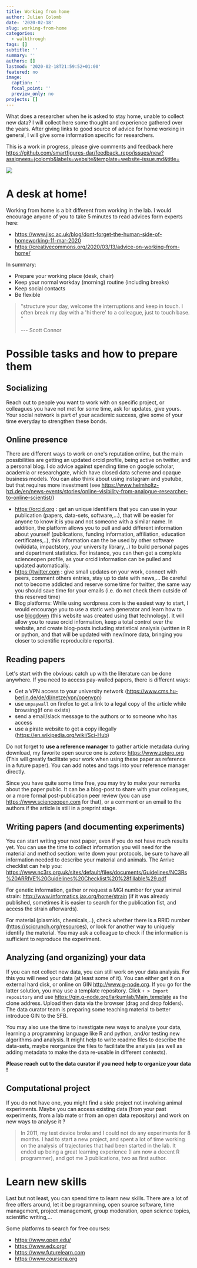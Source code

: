 ```yaml
---
title: Working from home
author: Julien Colomb
date: '2020-02-18'
slug: working-from-home
categories:
  - walkthrough
tags: []
subtitle: ''
summary: ''
authors: []
lastmod: '2020-02-18T21:59:52+01:00'
featured: no
image:
  caption: ''
  focal_point: ''
  preview_only: no
projects: []
---
```


What does a researcher when he is asked to stay home, unable to collect new data? I will collect here some thought and experience gathered over the years. After giving links to good source of advice for home working in general, I will give some information specific for researchers.

This is a work in progress, please give comments and feedback here https://github.com/smartfigures-dar/feedback_repo/issues/new?assignees=jcolomb&labels=website&template=website-issue.md&title=

![](/post/2020-03-12-quarantine_files/home_office-01.svg)

# A desk at home!

Working from home is a bit different from working in the lab. I would encourage anyone of you to take 5 minutes to read advices form experts here: 

- https://www.jisc.ac.uk/blog/dont-forget-the-human-side-of-homeworking-11-mar-2020
- https://creativecommons.org/2020/03/13/advice-on-working-from-home/



In summary: 

- Prepare your working place (desk, chair)
- Keep your normal workday (morning) routine (including breaks)
- Keep social contacts
- Be flexible
 
> "structure your day, welcome the interruptions and keep in touch.  I often break my day with a 'hi there' to a colleague, just to touch base. "
>
> --- Scott Connor

# Possible tasks and how to prepare them

## Socializing

Reach out to people you want to work with on specific project, or colleagues you have not met for some time, ask for updates, give yours. Your social network is part of your academic success, give some of your time everyday to strengthen these bonds.

## Online presence

There are different ways to work on one's reputation online, but the main possibilities are getting an updated orcid profile, being active on twitter, and a personal blog. I do advice against spending time on google scholar, academia or researchgate, which have closed data scheme and opaque business models. You can also think about using instagram and youtube, but that requires more investment (see https://www.helmholtz-hzi.de/en/news-events/stories/online-visibility-from-analogue-researcher-to-online-scientist/)

- https://orcid.org : get an unique identifiers that you can use in your publication (papers, data-sets, software,...), that will be easier for anyone to know it is you and not someone with a similar name. In addition, the platform allows you to pull and add different information about yourself (publications, funding information, affiliation, education certificates,..), this information can the be used by other software (wikidata, impactstory, your university library,..) to build personal pages and department statistics. For instance, you can then get a complete scienceopen profile, as your orcid information can be pulled and updated automatically.
- https://twitter.com : give small updates on your work, connect with peers, comment others entries, stay up to date with news,... Be careful not to become addicted and reserve some time for twitter, the same way you should save time for your emails (i.e. do not check them outside of this reserved time)
- Blog platforms: While using wordpress.com is the easiest way to start, I would encourage you to use a static web generator and learn how to use [blogdown](https://bookdown.org/yihui/blogdown/index.html) (this website was created using that technology). It will allow you to reuse orcid information, keep a total control over the website, and create blog-posts including statistical analysis (written in R or python, and that will be updated with new/more data, bringing you closer to scientific reproducible reports).

## Reading papers

Let's start with the obvious: catch up with the literature can be done anywhere. If you need to access pay-walled papers, there is different ways:

- Get a VPN access to your university network (https://www.cms.hu-berlin.de/de/dl/netze/vpn/openvpn)
- use `unpaywall` on firefox to get a link to a legal copy of the article while browsing(if one exists)
- send a email/slack message to the authors or to someone who has access
- use a pirate website to get a copy illegally (https://en.wikipedia.org/wiki/Sci-Hub)

Do not forget to **use a reference manager** to gather article metadata during download, my favorite open source one is zotero: https://www.zotero.org (This will greatly facilitate your work when using these paper as reference in a future paper). You can add notes and tags into your reference manager directly.

Since you have quite some time free, you may try to make your remarks about the paper public. It can be a blog-post to share with your colleagues, or a more formal post-publication peer review (you can use https://www.scienceopen.com for that), or a comment or an email to the authors if the article is still in a preprint stage. 

## Writing papers (and documenting experiments)

You can start writing your next paper, even if you do not have much results yet. You can use the time to collect information you will need for the material and method section: write down your protocols, be sure to have all information needed to describe your material and animals. The Arrive checklist can help you: https://www.nc3rs.org.uk/sites/default/files/documents/Guidelines/NC3Rs%20ARRIVE%20Guidelines%20Checklist%20%28fillable%29.pdf

For genetic information, gather or request a MGI number for your animal strain: http://www.informatics.jax.org/home/strain (if it was already published, sometimes it is easier to search for the publication fist, and access the strain afterwards).

For material (plasmids, chemicals,..), check whether there is a RRID number (https://scicrunch.org/resources), or look for another way to uniquely identify the material. You may ask a colleague to check if the information is sufficient to reproduce the experiment.


## Analyzing (and organizing) your data

If you can not collect new data, you can still work on your data analysis. For this you will need your data (at least some of it). You can either get it on a external hard disk, or online on GIN http://www.g-node.org. If you go for the latter solution, you may use a template repository. Click `+ > Import repository` and use https://gin.g-node.org/larkumlab/Main_template as the clone address. Upload then data via the browser (drag and drop folders). The data curator team is preparing some teaching material to better introduce GIN to the SFB.

You may also use the time to investigate new ways to analyse your data, learning a programming language like R and python, and/or testing new algorithms and analysis. It might help to write readme files to describe the data-sets, maybe reorganize the files to facilitate the analysis (as well as adding metadata to  make the data re-usable in different contexts).

**Please reach out to the data curator if you need help to organize your data !**

## Computational project

If you do not have one, you might find a side project not involving animal experiments. Maybe you can access existing data (from your past experiments, from a lab mate or from an open data repository) and work on new ways to analyse it ?

 
>In 2011, my test device broke and I could not do any experiments for 8 months. I had to start a new project, and spent a lot of time working on the analysis of trajectories that had been started in the lab. It ended up being a great learning experience (I am now a decent R programmer), and got me 3 publications, two as first author.



# Learn new skills

Last but not least, you can spend time to learn new skills. There are a lot of free offers around, let it be programming, open source software, time management, project management, group moderation, open science topics, scientific writing,...

Some platforms to search for free courses:

- https://www.open.edu/
- https://www.edx.org/
- https://www.futurelearn.com
- https://www.coursera.org
